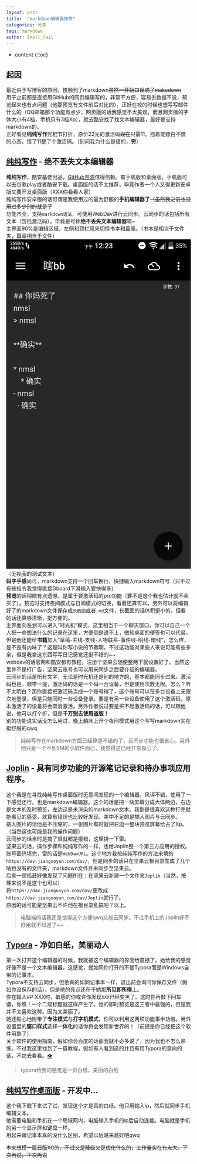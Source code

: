```yaml
---
layout: post
title:  "markdown编辑器推荐"
categories: 分享
tags: markdown 
author: Small_tail
---
```


* content
{:toc}

## 起因
最近由于写博客的原因，接触到了markdown~~虽然一开始口误成了makedown~~  
用于之前都是直接用GitHub的网页编辑写的，非常不方便，容易丢数据不说，预览起来也有点问题（他那预览有文件前后对比的）。正好在校的时候也想写写邮件什么的（QQ邮箱那个功能有点少，网页版的话我感觉不太美观，而且网页版的字体大小有4档，手机只有3档Xp），就去酷安找了找文本编辑器，最好是支持markdown的。  
正好看见**纯纯写作**光棍节打折，原价22元的激活码~~现在~~只需11。抱着能嫖白不嫖的心态，借了11整了个激活码。（别问我为什么是借的，**穷**）  









## [纯纯写作](https://writer.drakeet.com/) - 绝不丢失文本编辑器  
**纯纯写作**，酷安基佬出品，[GitHub开源](https://github.com/PureWriter/resources)值得信赖。有手机版和桌面版，手机版可以去谷歌play或者酷安下载。桌面版的话不太推荐，毕竟作者一个人又得更新安卓版又要开发桌面版（~~XXX你看看人家~~）  
纯纯写作安卓版的话可谓是我使用过的最为舒服的**手机编辑器了**~~（虽然我之前也没用过多少别的就是了~~  
功能齐全，支持`markdown语法`，可使用WebDav进行云同步。云同步的话包括所有文本（包括激活码）。毕竟是号称**绝不丢失文本编辑器**嘛~  
主界面90%是编辑区域，左侧和顶栏用来切换书本和篇章。（书本是相当于文件夹，篇章相当于文件）  
![](https://raw.githubusercontent.com/Small-tailqwq/img/master/blog/FF35A366251EB6ECAD7F667E78EC1FEC.png)（无视我的测试文本）  
**码字手感**尚可，markdown支持一个回车换行，快捷输入markdown符号（只不过有些指令我觉得直接Gboard下滑输入要快得多）  
**预览**的话稍微有点遗憾，是属于要激活码的pro功能（要不是这个我也估计就不会买了）。预览时支持夜间模式与日间模式的切换，看着还算可以。另外可以将编辑好了的markdown文件保存成`长截图`或者`.md`文件，长截图的话体积挺小的，但看的话还算够清晰，挺方便的。  
主界面向左划可以进入“时光机”模式，这里相当于一个聊天窗口，你可以自己一个人把一些想法什么的记录在这里，方便倒是说不上，微软桌面的便签也可以代替。但是他还能给**书籍**加入“草稿-主线-支线-人物联系-事件线-明线-暗线”，怎么样，是不是有内味了？这是叫你写小说的节奏啊。不过这功能对某些人来说可能有些多余，但是我拿这东西写写日记感觉还挺不错的~~  
webdav的话官网和酷安都有教程，注册个坚果云随便整两下就设置好了。当然这里并不是打广告，坚果云账号也可以用来同步之后要介绍的编辑器。  
云同步的话是所有文字，无论是时光机还是别的地方的，基本都能同步过来。激活码也是。顺带一提，激活码的话是一个码一台设备，但是使用次数无限。怎么？听不太明白？那你直接把激活码当成一个账号得了，这个账号可以在多台设备上无限次地登录，但是只能同时一台设备登录。要是有另一台设备使用了这个激活码，原本激活了的设备将会取消激活。另外作者说过要是买不起激活码的话，可以跟他说，他可以打个折，但是**千万别去使用盗版！**  
别的功能说实话没怎么用过，晚上躺床上开个夜间模式用这个写写markdown实在挺舒服的qwq  
> 纯纯写作在markdown方面已经算是不错的了，云同步功能也很省心。另外他只是一个不到5M的小软件而已，我觉得这已经非常良心了。  

## [Joplin](https://joplinapp.org/) - 具有同步功能的开源笔记记录和待办事项应用程序。
 
这个我是在寻找纯纯写作桌面版时无意间发现的一个编辑器，风评不错，使用了一下感觉还行。也是markdown编辑器。这个的话是把一块屏幕分成大体两边，右边是文本的及时预览，左边这是未渲染的markdown文本。我倒是很喜欢这种打完就能看见的感受，就算有错误也比较好发现。美中不足的是插入图片与云同步。   
插入图片的话他是不压缩的，一张图片有时就把右边一整块预览屏幕给占了Xp。（当然这也可能是我的操作问题）  
云同步的话当时是搞了很就都是报错，这里排一下雷。  
坚果云的话，操作步骤和纯纯写作的一样，也给Joplin整一个第三方应用的授权。账号密码填完，雷的话是`WebDavURL`。这个地方我按纯纯写作的方法来填的`https://dav.jianguoyun.com/dav/`，但是同步的话只在坚果云根目录生成了几个啥也没有的文件夹，markdown文件并未同步至坚果云。  
后来一顿捣鼓好像发现了问题所在：在坚果云新建一个文件夹`Joplin`（当然，按理来说不是这个也可以）  
将`https://dav.jianguoyun.com/dav/`更改成`https://dav.jianguoyun.com/dav/Joplin`就行了。  
原因的话可能是坚果云不许他在根目录乱搞吧？以上。  
> 电脑端的话我还是觉得这个方便qwq又能云同步。不过手机上的Joplin好不好用就不知道了~~  
 
## [Typora](https://typora.io/) - 净如白纸，美丽动人  
第一次打开这个编辑器的时候，我就被这个编辑器的界面给震撼了。她给我的感觉好像不是一个文本编辑器，这感觉，就如同你打开的不是Typora而是Windows自带的记事本。  
Typora不支持云同步，但他真的如同记事本一样，退出前会询问你保存文件（假如你没保存的话）。但是他的亮点还在于她那**所见即所得**上。  
你在输入## XXX时，敏感的你或许你发现`XXX`已经变黑了。这时你再敲下回车键，你瞧！一个二级标题就这样产生了。她的即时预览是这三者中最强的，但是我并不太喜欢这种。因为太美丽了。  
她还贴心地附带了**专注模式**与**打字机模式**，你可以利用这两项功能事半功倍。另外设置里的**窗口样式**选择**一体化**的话你将会发现新世界的！（前提是你已经把这个软件用熟了）  
关于软件的使用指南，假如你会百度的话那我就不必多说了，因为我也不怎么熟练。不过我这里找到了一篇教程，假如有人看到这的并且有用Typora的意向的话，不妨去看看。[👁](https://www.sohu.com/a/316764909_115785)  
> typora给我的感觉是一页白纸，美丽的白纸  

## [纯纯写作桌面版](https://writer.drakeet.com/desktop) - 开发中...  
这个我下载下来试了试，发现这个才是真的白纸。他只用输入ip，然后就同步手机编辑文本。  
他需要电脑和手机在一个局域网内，电脑输入手机的ip后自动连接。电脑就是手机的另一个显示屏和键盘一样。  
用起来跟记事本真的没什么区别，希望以后越来越好吧qwq  


~~本来想摸一篇日版XC的，不过又是降级又是优化什么的，工作量实在有点大。下次再说，下次再说~~

 
